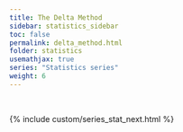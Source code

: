 ```yaml
---
title: The Delta Method
sidebar: statistics_sidebar
toc: false
permalink: delta_method.html
folder: statistics
usemathjax: true
series: "Statistics series"
weight: 6
---
```




<br>

{% include custom/series_stat_next.html %}
